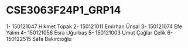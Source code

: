 # CSE3063F24P1_GRP14
1- 150121047 Hikmet Topak
2- 150121011 Emirhan Ünsal
3- 150121074 Efe Yalım
4- 150121056 Esra Uğurbaş
5- 150121003 Umut Çağlar Çelik
6- 150122515 Safa Bakırcıoğlu
